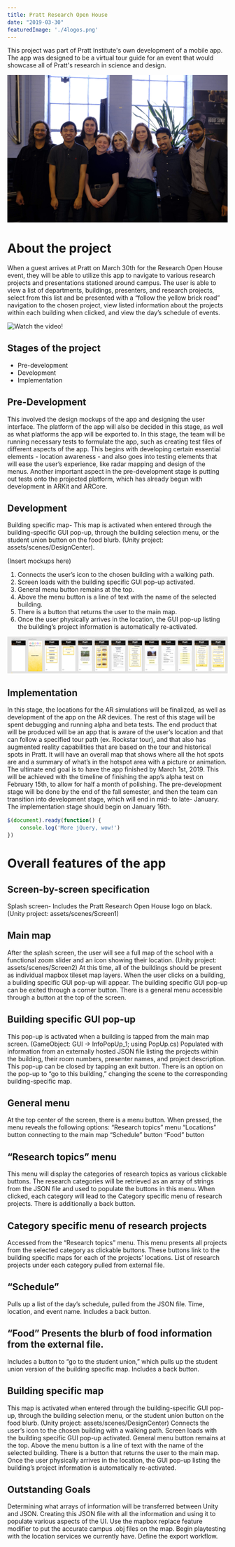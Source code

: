 ```yaml
---
title: Pratt Research Open House
date: "2019-03-30"
featuredImage: './4logos.png'
---
```


This project was part of Pratt Institute's own development of a mobile app. The app was designed to be a virtual tour guide for an event that would showcase all of Pratt's research in science and design.

![Group](./grouppic2.JPG)

<!-- end -->

# About the project

When a guest arrives at Pratt on March 30th for the Research Open House event, they will be able to utilize this app to navigate to various research projects and presentations stationed around campus. The user is able to view a list of departments, buildings, presenters, and research projects, select from this list and be presented with a “follow the yellow brick road” navigation to the chosen project, view listed information about the projects within each building when clicked, and view the day’s schedule of events.

![Watch the video!](https://www.youtube.com/watch?v=jKz7ENGhmCE&feature=youtu.be)

## Stages of the project

*   Pre-development
*   Development
*   Implementation

## Pre-Development

This involved the design mockups of the app and designing the user interface. The platform of the app will also be decided in this stage, as well as what platforms the app will be exported to. In this stage, the team will be running necessary tests to formulate the app, such as creating test files of different aspects of the app. This begins with developing certain essential elements - location awareness - and also goes into testing elements that will ease the user’s experience, like radar mapping and design of the menus. Another important aspect in the pre-development stage is putting out tests onto the projected platform, which has already begun with development in ARKit and ARCore.

## Development

Building specific map- This map is activated when entered through the building-specific GUI pop-up, through the building selection menu, or the student union button on the food blurb. (Unity project: assets/scenes/DesignCenter). 

(Insert mockups here)

1. Connects the user’s icon to the chosen building with a walking path. 
2. Screen loads with the building specific GUI pop-up activated.
3. General menu button remains at the top.
4. Above the menu button is a line of text with the name of the selected building. 
5. There is a button that returns the user to the main map.
6. Once the user physically arrives in the location, the GUI pop-up listing the building’s project information is automatically re-activated.

![Layout](./Layout.png)

## Implementation

 In this stage, the locations for the AR simulations will be finalized, as well as development of the app on the AR devices. The rest of this stage will be spent debugging and running alpha and beta tests. The end product that will be produced will be an app that is aware of the user’s location and that can follow a specified tour path (ex. Rockstar tour), and that also has augmented reality capabilities that are based on the tour and historical spots in Pratt. It will have an overall map that shows where all the hot spots are and a summary of what’s in the hotspot area with a picture or animation. The ultimate end goal is to have the app finished by March 1st, 2019. This will be achieved with the timeline of finishing the app’s alpha test on February 15th, to allow for half a month of polishing. The pre-development stage will be done by the end of the fall semester, and then the team can transition into development stage, which will end in mid- to late- January. The implementation stage should begin on January 16th.


```javascript
$(document).ready(function() {
    console.log('More jQuery, wow!')
})
```

# Overall features of the app

## Screen-by-screen specification
Splash screen- Includes the Pratt Research Open House logo on black. (Unity project: assets/scenes/Screen1) 

## Main map

After the splash screen, the user will see a full map of the school with a functional zoom slider and an icon showing their location. (Unity project: assets/scenes/Screen2) 
At this time, all of the buildings should be present as individual mapbox tileset map layers. When the user clicks on a building, a building specific GUI pop-up will appear.
The building specific GUI pop-up can be exited through a corner button.
There is a general menu accessible through a button at the top of the screen.

## Building specific GUI pop-up

This pop-up is activated when a building is tapped from the main map screen. (GameObject: GUI -> InfoPopUp_1; using PopUp.cs)
Populated with information from an externally hosted JSON file listing the projects within the building, their room numbers, presenter names, and project description. 
This pop-up can be closed by tapping an exit button. 
There is an option on the pop-up to “go to this building,” changing the scene to the corresponding building-specific map. 

## General menu 

At the top center of the screen, there is a menu button. When pressed, the menu reveals the following options: 
“Research topics” menu
“Locations” button connecting to the main map
“Schedule” button 
“Food” button

## “Research topics” menu

This menu will display the categories of research topics as various clickable buttons.
The research categories will be retrieved as an array of strings from the JSON file and used to populate the buttons in this menu. 
When clicked, each category will lead to the Category specific menu of research projects.
There is additionally a back button.

## Category specific menu of research projects

Accessed from the “Research topics” menu. This menu presents all projects from the selected category as clickable buttons. 
These buttons link to the building specific maps for each of the projects’ locations.
List of research projects under each category pulled from external file.

## “Schedule”

Pulls up a list of the day’s schedule, pulled from the JSON file.
Time, location, and event name.
Includes a back button.

## “Food” Presents the blurb of food information from the external file.

Includes a button to “go to the student union,” which pulls up the student union version of the building specific map.
Includes a back button.

## Building specific map

This map is activated when entered through the building-specific GUI pop-up, through the building selection menu, or the student union button on the food blurb. (Unity project: assets/scenes/DesignCenter)
Connects the user’s icon to the chosen building with a walking path. 
Screen loads with the building specific GUI pop-up activated.
General menu button remains at the top.
Above the menu button is a line of text with the name of the selected building. 
There is a button that returns the user to the main map.
Once the user physically arrives in the location, the GUI pop-up listing the building’s project information is automatically re-activated. 

## Outstanding Goals

Determining what arrays of information will be transferred between Unity and JSON.
Creating this JSON file with all the information and using it to populate various aspects of the UI.
Use the mapbox replace feature modifier to put the accurate campus .obj files on the map.
Begin playtesting with the location services we currently have.
Define the export workflow.

